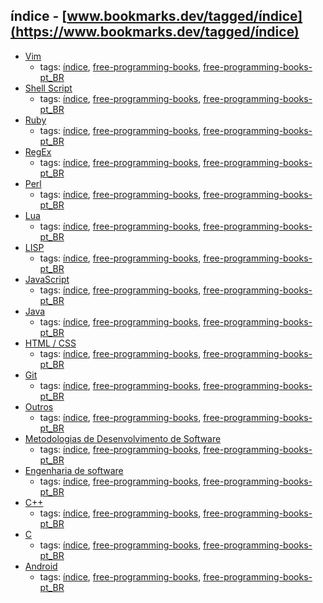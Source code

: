índice - [www.bookmarks.dev/tagged/índice](https://www.bookmarks.dev/tagged/índice) 
---
* [Vim](#vim)
    * tags: [índice](../tags/índice.md), [free-programming-books](../tags/free-programming-books.md), [free-programming-books-pt_BR](../tags/free-programming-books-pt_BR.md)
* [Shell Script](#shell)
    * tags: [índice](../tags/índice.md), [free-programming-books](../tags/free-programming-books.md), [free-programming-books-pt_BR](../tags/free-programming-books-pt_BR.md)
* [Ruby](#ruby)
    * tags: [índice](../tags/índice.md), [free-programming-books](../tags/free-programming-books.md), [free-programming-books-pt_BR](../tags/free-programming-books-pt_BR.md)
* [RegEx](#regex)
    * tags: [índice](../tags/índice.md), [free-programming-books](../tags/free-programming-books.md), [free-programming-books-pt_BR](../tags/free-programming-books-pt_BR.md)
* [Perl](#perl)
    * tags: [índice](../tags/índice.md), [free-programming-books](../tags/free-programming-books.md), [free-programming-books-pt_BR](../tags/free-programming-books-pt_BR.md)
* [Lua](#lua)
    * tags: [índice](../tags/índice.md), [free-programming-books](../tags/free-programming-books.md), [free-programming-books-pt_BR](../tags/free-programming-books-pt_BR.md)
* [LISP](#lisp)
    * tags: [índice](../tags/índice.md), [free-programming-books](../tags/free-programming-books.md), [free-programming-books-pt_BR](../tags/free-programming-books-pt_BR.md)
* [JavaScript](#javascript)
    * tags: [índice](../tags/índice.md), [free-programming-books](../tags/free-programming-books.md), [free-programming-books-pt_BR](../tags/free-programming-books-pt_BR.md)
* [Java](#java)
    * tags: [índice](../tags/índice.md), [free-programming-books](../tags/free-programming-books.md), [free-programming-books-pt_BR](../tags/free-programming-books-pt_BR.md)
* [HTML / CSS](#html--css)
    * tags: [índice](../tags/índice.md), [free-programming-books](../tags/free-programming-books.md), [free-programming-books-pt_BR](../tags/free-programming-books-pt_BR.md)
* [Git](#git)
    * tags: [índice](../tags/índice.md), [free-programming-books](../tags/free-programming-books.md), [free-programming-books-pt_BR](../tags/free-programming-books-pt_BR.md)
* [Outros](#outros)
    * tags: [índice](../tags/índice.md), [free-programming-books](../tags/free-programming-books.md), [free-programming-books-pt_BR](../tags/free-programming-books-pt_BR.md)
* [Metodologias de Desenvolvimento de Software](#metodologias-de-desenvolvimento-de-software)
    * tags: [índice](../tags/índice.md), [free-programming-books](../tags/free-programming-books.md), [free-programming-books-pt_BR](../tags/free-programming-books-pt_BR.md)
* [Engenharia de software](#engenharia-de-software)
    * tags: [índice](../tags/índice.md), [free-programming-books](../tags/free-programming-books.md), [free-programming-books-pt_BR](../tags/free-programming-books-pt_BR.md)
* [C++](#c-1)
    * tags: [índice](../tags/índice.md), [free-programming-books](../tags/free-programming-books.md), [free-programming-books-pt_BR](../tags/free-programming-books-pt_BR.md)
* [C](#c)
    * tags: [índice](../tags/índice.md), [free-programming-books](../tags/free-programming-books.md), [free-programming-books-pt_BR](../tags/free-programming-books-pt_BR.md)
* [Android](#android)
    * tags: [índice](../tags/índice.md), [free-programming-books](../tags/free-programming-books.md), [free-programming-books-pt_BR](../tags/free-programming-books-pt_BR.md)
